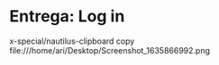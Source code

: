 # Entrega: Log in
x-special/nautilus-clipboard
copy
file:///home/ari/Desktop/Screenshot_1635866992.png

